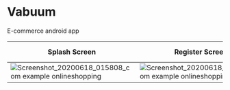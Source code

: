 # Vabuum
E-commerce android app

| Splash Screen  | Register Screen | Login Screen
|  ------------- |  ------------- | -------------
| ![Screenshot_20200618_015808_com example onlineshopping](https://user-images.githubusercontent.com/50178221/84964919-beae3300-b10d-11ea-97ce-b911547f05ac.jpg)  | ![Screenshot_20200618_015819_com example onlineshopping](https://user-images.githubusercontent.com/50178221/84965767-18176180-b110-11ea-97df-7e9c23d4ab77.jpg)  
